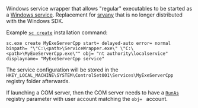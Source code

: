 Windows service wrapper that allows "regular" executables to be started as a [Windows service](https://learn.microsoft.com/en-us/windows/win32/services/using-services). Replacement for [srvany](https://learn.microsoft.com/en-us/troubleshoot/windows-client/setup-upgrade-and-drivers/create-user-defined-service) that is no longer distributed with the Windows SDK.


Example [`sc create`](https://learn.microsoft.com/en-us/windows-server/administration/windows-commands/sc-create) installation command:
```
sc.exe create MyExeServerCpp start= delayed-auto error= normal binpath= "\"C:\<path>\ServiceWrapper.exe\" \"C:\<path>\MyExeServerCpp.exe\"" obj= "nt authority\localservice" displayname= "MyExeServerCpp service"
```

The service configuration will be stored in the `HKEY_LOCAL_MACHINE\SYSTEM\ControlSet001\Services\MyExeServerCpp` registry folder afterwards.

If launching a COM server, then the COM server needs to have a [`RunAs`](https://learn.microsoft.com/en-us/windows/win32/com/runas) registry parameter with user account matching the `obj= ` account. 
